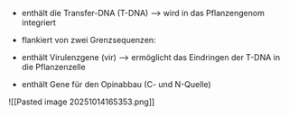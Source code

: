 - enthält die Transfer-DNA (T-DNA)
--> wird in das Pflanzengenom integriert
- flankiert von zwei Grenzsequenzen:

- enthält Virulenzgene (vir)
--> ermöglicht das Eindringen der T-DNA in die Pflanzenzelle

- enthält Gene für den Opinabbau (C- und N-Quelle)

![[Pasted image 20251014165353.png]]
